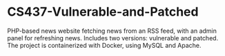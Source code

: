 # CS437-Vulnerable-and-Patched
PHP-based news website fetching news from an RSS feed, with an admin panel for refreshing news. Includes two versions: vulnerable and patched. The project is containerized with Docker, using MySQL and Apache.
